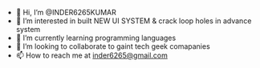 - 👋 Hi, I’m @INDER6265KUMAR
- 👀 I’m interested in built NEW UI SYSTEM & crack  loop holes in advance system 
- 🌱 I’m currently learning programming languages
- 💞️ I’m looking to collaborate to gaint tech geek comapanies 
- 📫 How to reach me at inder6265@gmail.com

<!---
INDER6265KUMAR/INDER6265KUMAR is a ✨ special ✨ repository because its `README.md` (this file) appears on your GitHub profile.
You can click the Preview link to take a look at your changes.
--->
